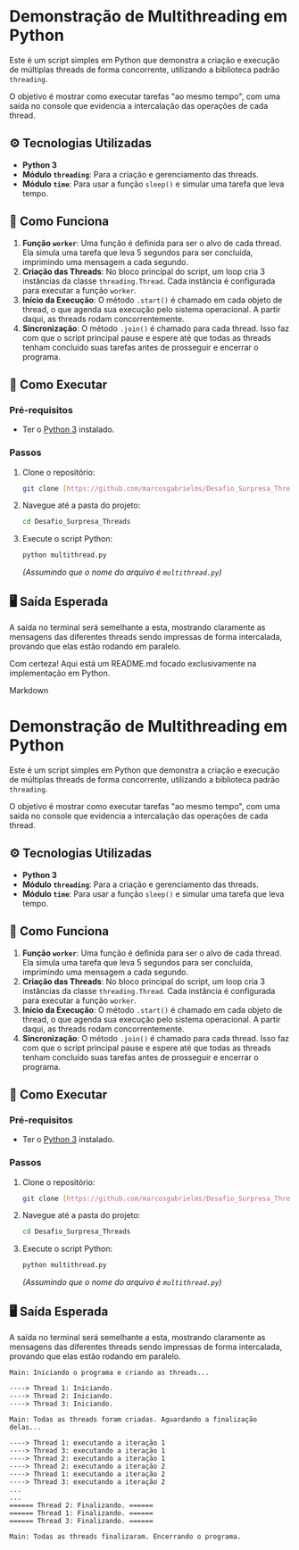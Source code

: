 # Demonstração de Multithreading em Python

Este é um script simples em Python que demonstra a criação e execução de múltiplas threads de forma concorrente, utilizando a biblioteca padrão `threading`.

O objetivo é mostrar como executar tarefas "ao mesmo tempo", com uma saída no console que evidencia a intercalação das operações de cada thread.

## ⚙️ Tecnologias Utilizadas

* **Python 3**
* **Módulo `threading`**: Para a criação e gerenciamento das threads.
* **Módulo `time`**: Para usar a função `sleep()` e simular uma tarefa que leva tempo.

## 📖 Como Funciona

1.  **Função `worker`**: Uma função é definida para ser o alvo de cada thread. Ela simula uma tarefa que leva 5 segundos para ser concluída, imprimindo uma mensagem a cada segundo.
2.  **Criação das Threads**: No bloco principal do script, um loop cria 3 instâncias da classe `threading.Thread`. Cada instância é configurada para executar a função `worker`.
3.  **Início da Execução**: O método `.start()` é chamado em cada objeto de thread, o que agenda sua execução pelo sistema operacional. A partir daqui, as threads rodam concorrentemente.
4.  **Sincronização**: O método `.join()` é chamado para cada thread. Isso faz com que o script principal pause e espere até que todas as threads tenham concluído suas tarefas antes de prosseguir e encerrar o programa.

## 🚀 Como Executar

### Pré-requisitos
* Ter o [Python 3](https://www.python.org/downloads/) instalado.

### Passos
1.  Clone o repositório:
    ```sh
    git clone [https://github.com/marcosgabrielms/Desafio_Surpresa_Threads.git](https://github.com/marcosgabrielms/Desafio_Surpresa_Threads.git)
    ```
2.  Navegue até a pasta do projeto:
    ```sh
    cd Desafio_Surpresa_Threads
    ```
3.  Execute o script Python:
    ```sh
    python multithread.py
    ```
    *(Assumindo que o nome do arquivo é `multithread.py`)*

## 🖥️ Saída Esperada

A saída no terminal será semelhante a esta, mostrando claramente as mensagens das diferentes threads sendo impressas de forma intercalada, provando que elas estão rodando em paralelo.

Com certeza! Aqui está um README.md focado exclusivamente na implementação em Python.

Markdown

# Demonstração de Multithreading em Python

Este é um script simples em Python que demonstra a criação e execução de múltiplas threads de forma concorrente, utilizando a biblioteca padrão `threading`.

O objetivo é mostrar como executar tarefas "ao mesmo tempo", com uma saída no console que evidencia a intercalação das operações de cada thread.

## ⚙️ Tecnologias Utilizadas

* **Python 3**
* **Módulo `threading`**: Para a criação e gerenciamento das threads.
* **Módulo `time`**: Para usar a função `sleep()` e simular uma tarefa que leva tempo.

## 📖 Como Funciona

1.  **Função `worker`**: Uma função é definida para ser o alvo de cada thread. Ela simula uma tarefa que leva 5 segundos para ser concluída, imprimindo uma mensagem a cada segundo.
2.  **Criação das Threads**: No bloco principal do script, um loop cria 3 instâncias da classe `threading.Thread`. Cada instância é configurada para executar a função `worker`.
3.  **Início da Execução**: O método `.start()` é chamado em cada objeto de thread, o que agenda sua execução pelo sistema operacional. A partir daqui, as threads rodam concorrentemente.
4.  **Sincronização**: O método `.join()` é chamado para cada thread. Isso faz com que o script principal pause e espere até que todas as threads tenham concluído suas tarefas antes de prosseguir e encerrar o programa.

## 🚀 Como Executar

### Pré-requisitos
* Ter o [Python 3](https://www.python.org/downloads/) instalado.

### Passos
1.  Clone o repositório:
    ```sh
    git clone [https://github.com/marcosgabrielms/Desafio_Surpresa_Threads.git](https://github.com/marcosgabrielms/Desafio_Surpresa_Threads.git)
    ```
2.  Navegue até a pasta do projeto:
    ```sh
    cd Desafio_Surpresa_Threads
    ```
3.  Execute o script Python:
    ```sh
    python multithread.py
    ```
    *(Assumindo que o nome do arquivo é `multithread.py`)*

## 🖥️ Saída Esperada

A saída no terminal será semelhante a esta, mostrando claramente as mensagens das diferentes threads sendo impressas de forma intercalada, provando que elas estão rodando em paralelo.
```
Main: Iniciando o programa e criando as threads...

----> Thread 1: Iniciando.
----> Thread 2: Iniciando.
----> Thread 3: Iniciando.

Main: Todas as threads foram criadas. Aguardando a finalização delas...

----> Thread 1: executando a iteração 1
----> Thread 3: executando a iteração 1
----> Thread 2: executando a iteração 1
----> Thread 2: executando a iteração 2
----> Thread 1: executando a iteração 2
----> Thread 3: executando a iteração 2
...
...
====== Thread 2: Finalizando. ======
====== Thread 1: Finalizando. ======
====== Thread 3: Finalizando. ======

Main: Todas as threads finalizaram. Encerrando o programa.
```
